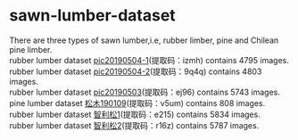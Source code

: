 # sawn-lumber-dataset
There are three types of sawn lumber,i.e, rubber limber, pine and Chilean pine limber.  
rubber lumber dataset [pic20190504-1](https://pan.baidu.com/s/1_diT4GIXl1taQkLhE8W1cQ 
)(提取码：izmh) contains 4795 images.  
rubber lumber dataset [pic20190504-2](https://pan.baidu.com/s/1iZawsyqLk194gljwIC_-sQ 
)(提取码：9q4q) contains 4803 images.  
rubber lumber dataset [pic20190503](https://pan.baidu.com/s/15B7U-LQ_9Xt9ukjhH1ehxg 
)(提取码：ej96) contains 5743 images.  
pine lumber dataset [松木190109](https://pan.baidu.com/s/14l6qZQfgu_2fNEtDhiG2cg 
)(提取码：v5um) contains 808 images.  
rubber lumber dataset [智利松1](https://pan.baidu.com/s/1Bpjpd2oRE5gd1u1yBpj2Nw 
)(提取码：e215) contains 5834 images.  
rubber lumber dataset [智利松2](https://pan.baidu.com/s/1MPDEbfP-6gbm8exDS5XN8Q 
)(提取码：r16z) contains 5787 images.  
